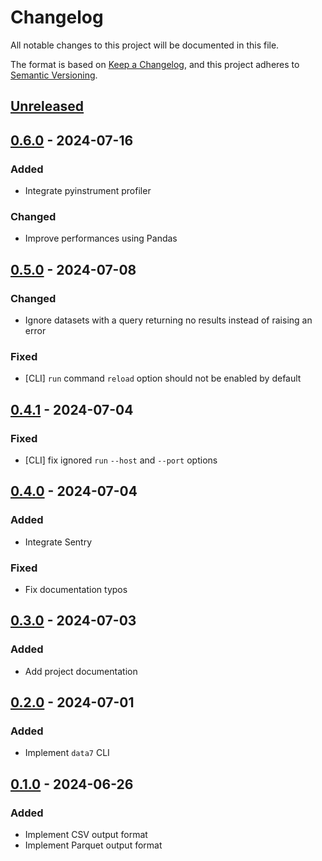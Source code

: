 # Changelog

All notable changes to this project will be documented in this file.

The format is based on [Keep a Changelog](https://keepachangelog.com/en/1.1.0/),
and this project adheres to
[Semantic Versioning](https://semver.org/spec/v2.0.0.html).

## [Unreleased]

## [0.6.0] - 2024-07-16

### Added

- Integrate pyinstrument profiler

### Changed

- Improve performances using Pandas

## [0.5.0] - 2024-07-08

### Changed

- Ignore datasets with a query returning no results instead of raising an error

### Fixed

- [CLI] `run` command `reload` option should not be enabled by default

## [0.4.1] - 2024-07-04

### Fixed

- [CLI] fix ignored `run` `--host` and `--port` options

## [0.4.0] - 2024-07-04

### Added

- Integrate Sentry

### Fixed

- Fix documentation typos

## [0.3.0] - 2024-07-03

### Added

- Add project documentation

## [0.2.0] - 2024-07-01

### Added

- Implement `data7` CLI

## [0.1.0] - 2024-06-26

### Added

- Implement CSV output format
- Implement Parquet output format

[unreleased]: https://github.com/jmaupetit/data7/compare/v0.6.0...main
[0.6.0]: https://github.com/jmaupetit/data7/compare/v0.5.0...v0.6.0
[0.5.0]: https://github.com/jmaupetit/data7/compare/v0.4.1...v0.5.0
[0.4.1]: https://github.com/jmaupetit/data7/compare/v0.4.0...v0.4.1
[0.4.0]: https://github.com/jmaupetit/data7/compare/v0.3.0...v0.4.0
[0.3.0]: https://github.com/jmaupetit/data7/compare/v0.2.0...v0.3.0
[0.2.0]: https://github.com/jmaupetit/data7/compare/v0.1.0...v0.2.0
[0.1.0]: https://github.com/jmaupetit/data7/compare/27c4af8...v0.1.0

